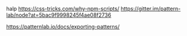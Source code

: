 halp
https://css-tricks.com/why-npm-scripts/
https://gitter.im/pattern-lab/node?at=5bac9f9998245f4ae08f2736

https://patternlab.io/docs/exporting-patterns/